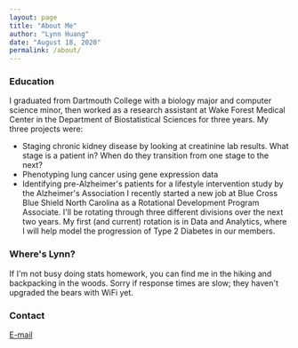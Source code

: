 ```yaml
---
layout: page
title: "About Me"
author: "Lynn Huang"
date: "August 18, 2020"
permalink: /about/
---
```


### Education  
I graduated from Dartmouth College with a biology major and computer science minor, then worked as a research assistant at Wake Forest Medical Center in the Department of Biostatistical Sciences for three years. My three projects were:  
* Staging chronic kidney disease by looking at creatinine lab results. What stage is a patient in? When do they transition from one stage to the next?
* Phenotyping lung cancer using gene expression data
* Identifying pre-Alzheimer's patients for a lifestyle intervention study by the Alzheimer's Association
I recently started a new job at Blue Cross Blue Shield North Carolina as a Rotational Development Program Associate. I'll be rotating through three different divisions over the next two years. My first (and current) rotation is in Data and Analytics, where I will help model the progression of Type 2 Diabetes in our members.

### Where's Lynn?  
If I'm not busy doing stats homework, you can find me in the hiking and backpacking in the woods. Sorry if response times are slow; they haven't upgraded the bears with WiFi yet.

### Contact  
[E-mail](mailto:lynnshuang94@gmail.com)
